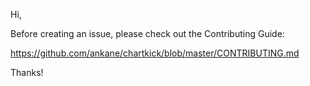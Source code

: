 Hi,

Before creating an issue, please check out the Contributing Guide:

https://github.com/ankane/chartkick/blob/master/CONTRIBUTING.md

Thanks!
